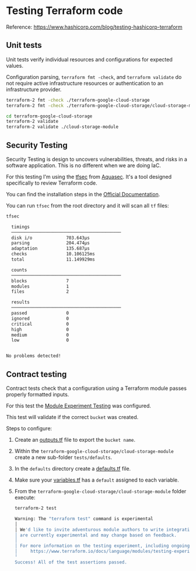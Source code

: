 # Testing Terraform code

Reference: <https://www.hashicorp.com/blog/testing-hashicorp-terraform>

## Unit tests

Unit tests verify individual resources and configurations for expected values.

Configuration parsing, `terraform fmt -check`, and `terraform validate` do not require active infrastructure resources or authentication to an infrastructure provider.

```bash
terraform-2 fmt -check ./terraform-google-cloud-storage
terraform-2 fmt -check ./terraform-google-cloud-storage/cloud-storage-module
```

```bash
cd terraform-google-cloud-storage
terraform-2 validate
terraform-2 validate ./cloud-storage-module
```

## Security Testing

Security Testing is design to uncovers vulnerabilities, threats, and risks in a software application. This is no different when we are doing IaC.

For this testing I'm using the [tfsec](https://aquasecurity.github.io/tfsec/v1.15.0/) from [Aquasec](https://www.aquasec.com). It's a tool designed specifically to review Terraform code.

You can find the installation steps in the [Official Documentation](https://aquasecurity.github.io/tfsec/v1.15.0/guides/installation/).

You can run `tfsec` from the root directory and it will scan all `tf` files:

```bash
tfsec

  timings
  ──────────────────────────────────────────
  disk i/o             703.643µs
  parsing              204.474µs
  adaptation           135.687µs
  checks               10.106125ms
  total                11.149929ms

  counts
  ──────────────────────────────────────────
  blocks               7
  modules              1
  files                2

  results
  ──────────────────────────────────────────
  passed               0
  ignored              0
  critical             0
  high                 0
  medium               0
  low                  0


No problems detected!
```

## Contract testing

Contract tests check that a configuration using a Terraform module passes properly formatted inputs.

For this test the [Module Experiment Testing](https://www.terraform.io/language/modules/testing-experiment) was configured.

This test will validate if the correct `bucket` was created.

Steps to configure:

1. Create an [outputs.tf](../terraform-google-cloud-storage/cloud-storage-module/outputs.tf) file to export the `bucket name`.
2. Within the `terraform-google-cloud-storage/cloud-storage-module` create a new sub-folder `tests/defaults`.
3. In the `defaults` directory create a [defaults.tf](../terraform-google-cloud-storage/cloud-storage-module/tests/defaults/defaults.tf) file.
4. Make sure your [variables.tf](../terraform-google-cloud-storage/cloud-storage-module/variables.tf) has a `default` assigned to each variable.
5. From the `terraform-google-cloud-storage/cloud-storage-module` folder execute:

   ```bash
   terraform-2 test

   Warning: The "terraform test" command is experimental
   │ 
   │ We'd like to invite adventurous module authors to write integration tests for their modules using this command, but all of the     behaviors of this command
   │ are currently experimental and may change based on feedback.
   │ 
   │ For more information on the testing experiment, including ongoing research goals and avenues for feedback, see:
   │     https://www.terraform.io/docs/language/modules/testing-experiment.html
   ╵
   Success! All of the test assertions passed.
   ```
